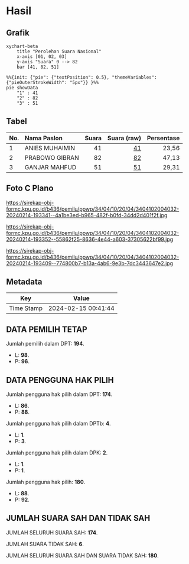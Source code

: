 # Hasil

## Grafik

```mermaid
xychart-beta
    title "Perolehan Suara Nasional"
    x-axis [01, 02, 03]
    y-axis "Suara" 0 --> 82
    bar [41, 82, 51]
```

```mermaid
%%{init: {"pie": {"textPosition": 0.5}, "themeVariables": {"pieOuterStrokeWidth": "5px"}} }%%
pie showData
    "1" : 41
    "2" : 82
    "3" : 51
```

## Tabel

| No. | Nama Paslon    | Suara | Suara (raw) | Persentase |
|:--- |:-------------- | -----:| -----------:| ----------:|
| 1   | ANIES MUHAIMIN | 41    | [41][p-1]   | 23,56      |
| 2   | PRABOWO GIBRAN | 82    | [82][p-2]   | 47,13      |
| 3   | GANJAR MAHFUD  | 51    | [51][p-3]   | 29,31      |


[p-1]: https://github.com/gigit-pemilu/pemilu-2024/blob/main/pilpres/hitung-suara/sub/34-di-yogyakarta/sub/04-sleman/sub/10-kalasan/sub/2004-selomartani/sub/032-tps/sub/paslon-1.txt
[p-2]: https://github.com/gigit-pemilu/pemilu-2024/blob/main/pilpres/hitung-suara/sub/34-di-yogyakarta/sub/04-sleman/sub/10-kalasan/sub/2004-selomartani/sub/032-tps/sub/paslon-2.txt
[p-3]: https://github.com/gigit-pemilu/pemilu-2024/blob/main/pilpres/hitung-suara/sub/34-di-yogyakarta/sub/04-sleman/sub/10-kalasan/sub/2004-selomartani/sub/032-tps/sub/paslon-3.txt

## Foto C Plano

https://sirekap-obj-formc.kpu.go.id/b436/pemilu/ppwp/34/04/10/20/04/3404102004032-20240214-193341--4a1be3ed-b965-482f-b0fd-34dd2d401f2f.jpg

https://sirekap-obj-formc.kpu.go.id/b436/pemilu/ppwp/34/04/10/20/04/3404102004032-20240214-193352--55862f25-8636-4e44-a603-37305622bf99.jpg

https://sirekap-obj-formc.kpu.go.id/b436/pemilu/ppwp/34/04/10/20/04/3404102004032-20240214-193409--774800b7-b13a-4ab6-9e3b-7dc3443647e2.jpg


## Metadata

| Key        | Value               |
| ---------- | ------------------- |
| Time Stamp | 2024-02-15 00:41:44 |


## DATA PEMILIH TETAP

Jumlah pemilih dalam DPT: **194**.
 * L: **98**.
 * P: **96**.

## DATA PENGGUNA HAK PILIH

Jumlah pengguna hak pilih dalam DPT: **174**.
 * L: **86**.
 * P: **88**.

Jumlah pengguna hak pilih dalam DPTb: **4**.
 * L: **1**.
 * P: **3**.

Jumlah pengguna hak pilih dalam DPK: **2**.
 * L: **1**.
 * P: **1**.

Jumlah pengguna hak pilih: **180**.
 * L: **88**.
 * P: **92**.

## JUMLAH SUARA SAH DAN TIDAK SAH

JUMLAH SELURUH SUARA SAH: **174**.

JUMLAH SUARA TIDAK SAH: **6**.

JUMLAH SELURUH SUARA SAH DAN SUARA TIDAK SAH: **180**.



